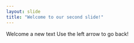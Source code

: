 ```yaml
---
layout: slide
title: "Welcome to our second slide!"
---
```

Welcome a new text
Use the left arrow to go back!
